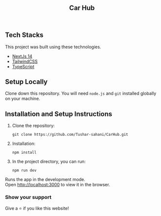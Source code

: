 <h2 align="center">
  Car Hub<br>
<!--   <a href="https://tusharsahani.netlify.app/" target="_blank">tusharsahani.netlify.app</a> -->
</h2>

<div align="center">
<!-- <img src="https://github.com/Tushar-sahani/Portfolio/assets/104075614/be1ea6e0-47ea-41a9-839a-a8c35cc87174" alt="Portfolio" width="100%" /> -->
</div>
<br/>



## Tech Stacks

This project was built using these technologies.

- [NextJs 14](https://nextjs.org/)
- [TailwindCSS](https://tailwindcss.com/)
- [TypeScript](https://www.typescriptlang.org/)



## Setup Locally

Clone down this repository. You will need `node.js` and `git` installed globally on your machine.

## Installation and Setup Instructions

1. Clone the repository:
   ```terminal
   git clone https://github.com/Tushar-sahani/CarHub.git
   ````
   
2. Installation:
   ```terminal
   npm install
   ````
   
3. In the project directory, you can run:
   ```terminal
   npm run dev
   ```

Runs the app in the development mode.\
Open [http://localhost:3000](http://localhost:3000) to view it in the browser.


### Show your support

Give a ⭐ if you like this website!
